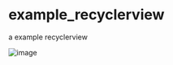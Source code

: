# example_recyclerview
a example recyclerview

![image](https://user-images.githubusercontent.com/45543047/155983683-66480fcc-9c67-48c7-bf8a-b07caa63de22.png)
